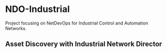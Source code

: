 # NDO-Industrial

Project focusing on NetDevOps for Industrial Control and Automation Networks.

## Asset Discovery with Industrial Network Director




